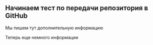 ## Начинаем тест по передачи репозитория в GitHub

Мы пишем тут дополнительную информацию


Теперь еще немного информации